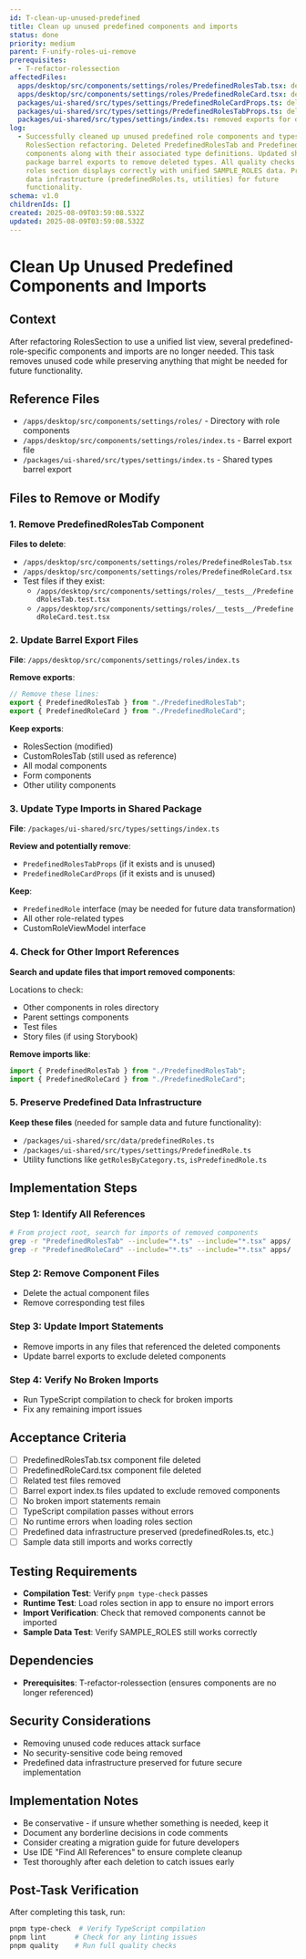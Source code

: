```yaml
---
id: T-clean-up-unused-predefined
title: Clean up unused predefined components and imports
status: done
priority: medium
parent: F-unify-roles-ui-remove
prerequisites:
  - T-refactor-rolessection
affectedFiles:
  apps/desktop/src/components/settings/roles/PredefinedRolesTab.tsx: deleted - unused component after unified roles UI
  apps/desktop/src/components/settings/roles/PredefinedRoleCard.tsx: deleted - unused component after unified roles UI
  packages/ui-shared/src/types/settings/PredefinedRoleCardProps.ts: deleted - unused type definition
  packages/ui-shared/src/types/settings/PredefinedRolesTabProps.ts: deleted - unused type definition
  packages/ui-shared/src/types/settings/index.ts: removed exports for deleted type definitions
log:
  - Successfully cleaned up unused predefined role components and types after
    RolesSection refactoring. Deleted PredefinedRolesTab and PredefinedRoleCard
    components along with their associated type definitions. Updated shared
    package barrel exports to remove deleted types. All quality checks pass and
    roles section displays correctly with unified SAMPLE_ROLES data. Preserved
    data infrastructure (predefinedRoles.ts, utilities) for future
    functionality.
schema: v1.0
childrenIds: []
created: 2025-08-09T03:59:08.532Z
updated: 2025-08-09T03:59:08.532Z
---
```


# Clean Up Unused Predefined Components and Imports

## Context

After refactoring RolesSection to use a unified list view, several predefined-role-specific components and imports are no longer needed. This task removes unused code while preserving anything that might be needed for future functionality.

## Reference Files

- `/apps/desktop/src/components/settings/roles/` - Directory with role components
- `/apps/desktop/src/components/settings/roles/index.ts` - Barrel export file
- `/packages/ui-shared/src/types/settings/index.ts` - Shared types barrel export

## Files to Remove or Modify

### 1. Remove PredefinedRolesTab Component

**Files to delete**:

- `/apps/desktop/src/components/settings/roles/PredefinedRolesTab.tsx`
- `/apps/desktop/src/components/settings/roles/PredefinedRoleCard.tsx`
- Test files if they exist:
  - `/apps/desktop/src/components/settings/roles/__tests__/PredefinedRolesTab.test.tsx`
  - `/apps/desktop/src/components/settings/roles/__tests__/PredefinedRoleCard.test.tsx`

### 2. Update Barrel Export Files

**File**: `/apps/desktop/src/components/settings/roles/index.ts`

**Remove exports**:

```typescript
// Remove these lines:
export { PredefinedRolesTab } from "./PredefinedRolesTab";
export { PredefinedRoleCard } from "./PredefinedRoleCard";
```

**Keep exports**:

- RolesSection (modified)
- CustomRolesTab (still used as reference)
- All modal components
- Form components
- Other utility components

### 3. Update Type Imports in Shared Package

**File**: `/packages/ui-shared/src/types/settings/index.ts`

**Review and potentially remove**:

- `PredefinedRolesTabProps` (if it exists and is unused)
- `PredefinedRoleCardProps` (if it exists and is unused)

**Keep**:

- `PredefinedRole` interface (may be needed for future data transformation)
- All other role-related types
- CustomRoleViewModel interface

### 4. Check for Other Import References

**Search and update files that import removed components**:

Locations to check:

- Other components in roles directory
- Parent settings components
- Test files
- Story files (if using Storybook)

**Remove imports like**:

```typescript
import { PredefinedRolesTab } from "./PredefinedRolesTab";
import { PredefinedRoleCard } from "./PredefinedRoleCard";
```

### 5. Preserve Predefined Data Infrastructure

**Keep these files** (needed for sample data and future functionality):

- `/packages/ui-shared/src/data/predefinedRoles.ts`
- `/packages/ui-shared/src/types/settings/PredefinedRole.ts`
- Utility functions like `getRolesByCategory.ts`, `isPredefinedRole.ts`

## Implementation Steps

### Step 1: Identify All References

```bash
# From project root, search for imports of removed components
grep -r "PredefinedRolesTab" --include="*.ts" --include="*.tsx" apps/
grep -r "PredefinedRoleCard" --include="*.ts" --include="*.tsx" apps/
```

### Step 2: Remove Component Files

- Delete the actual component files
- Remove corresponding test files

### Step 3: Update Import Statements

- Remove imports in any files that referenced the deleted components
- Update barrel exports to exclude deleted components

### Step 4: Verify No Broken Imports

- Run TypeScript compilation to check for broken imports
- Fix any remaining import issues

## Acceptance Criteria

- [ ] PredefinedRolesTab.tsx component file deleted
- [ ] PredefinedRoleCard.tsx component file deleted
- [ ] Related test files removed
- [ ] Barrel export index.ts files updated to exclude removed components
- [ ] No broken import statements remain
- [ ] TypeScript compilation passes without errors
- [ ] No runtime errors when loading roles section
- [ ] Predefined data infrastructure preserved (predefinedRoles.ts, etc.)
- [ ] Sample data still imports and works correctly

## Testing Requirements

- **Compilation Test**: Verify `pnpm type-check` passes
- **Runtime Test**: Load roles section in app to ensure no import errors
- **Import Verification**: Check that removed components cannot be imported
- **Sample Data Test**: Verify SAMPLE_ROLES still works correctly

## Dependencies

- **Prerequisites**: T-refactor-rolessection (ensures components are no longer referenced)

## Security Considerations

- Removing unused code reduces attack surface
- No security-sensitive code being removed
- Predefined data infrastructure preserved for future secure implementation

## Implementation Notes

- Be conservative - if unsure whether something is needed, keep it
- Document any borderline decisions in code comments
- Consider creating a migration guide for future developers
- Use IDE "Find All References" to ensure complete cleanup
- Test thoroughly after each deletion to catch issues early

## Post-Task Verification

After completing this task, run:

```bash
pnpm type-check  # Verify TypeScript compilation
pnpm lint       # Check for any linting issues
pnpm quality    # Run full quality checks
```
